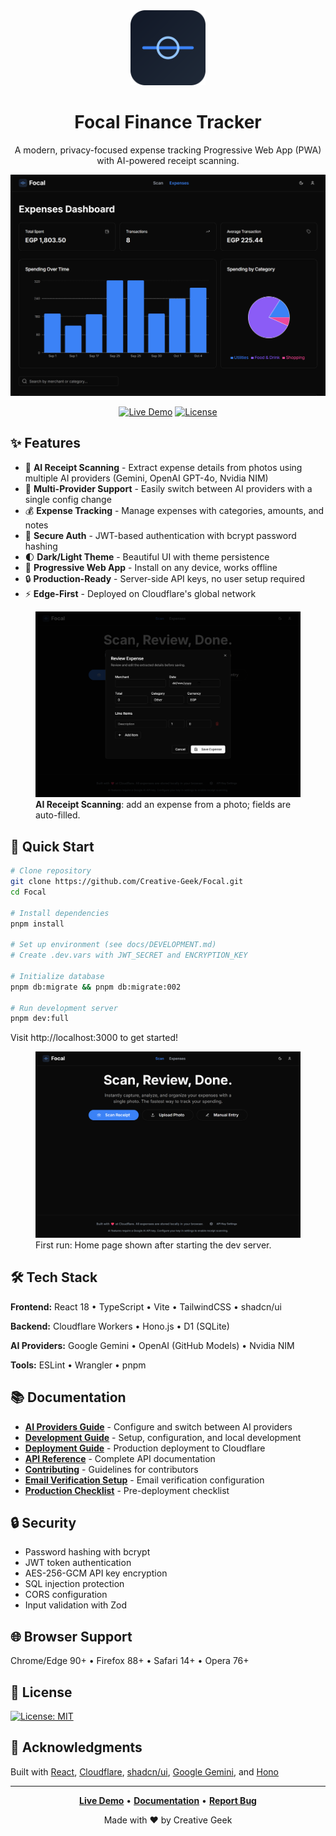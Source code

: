 <div align="center">
  <img src="public/focal-icon.svg" alt="Focal Logo" width="120" height="120" />
  
  # Focal Finance Tracker

A modern, privacy-focused expense tracking Progressive Web App (PWA) with AI-powered receipt scanning.

![Dashboard](images/dashboard.png)

[![Live Demo](https://img.shields.io/badge/demo-live-success)](https://focal.creative-geek.tech)
[![License](https://img.shields.io/badge/license-MIT-blue)]()

</div>

## ✨ Features

- 📸 **AI Receipt Scanning** - Extract expense details from photos using multiple AI providers (Gemini, OpenAI GPT-4o, Nvidia NIM)
- 🔄 **Multi-Provider Support** - Easily switch between AI providers with a single config change
- 💰 **Expense Tracking** - Manage expenses with categories, amounts, and notes
- 🔐 **Secure Auth** - JWT-based authentication with bcrypt password hashing
- 🌓 **Dark/Light Theme** - Beautiful UI with theme persistence
- 📱 **Progressive Web App** - Install on any device, works offline
- 🔒 **Production-Ready** - Server-side API keys, no user setup required
- ⚡ **Edge-First** - Deployed on Cloudflare's global network

<figure>
  <img src="images/add_expense.png" alt="Add Expense form with receipt scanning" width="800">
  <figcaption><strong>AI Receipt Scanning</strong>: add an expense from a photo; fields are auto-filled.</figcaption>
</figure>

## 🚀 Quick Start

```bash
# Clone repository
git clone https://github.com/Creative-Geek/Focal.git
cd Focal

# Install dependencies
pnpm install

# Set up environment (see docs/DEVELOPMENT.md)
# Create .dev.vars with JWT_SECRET and ENCRYPTION_KEY

# Initialize database
pnpm db:migrate && pnpm db:migrate:002

# Run development server
pnpm dev:full
```

Visit http://localhost:3000 to get started!

<figure>
  <img src="images/home_page.png" alt="Home page on first run" width="800">
  <figcaption>First run: Home page shown after starting the dev server.</figcaption>
</figure>

## 🛠️ Tech Stack

**Frontend:** React 18 • TypeScript • Vite • TailwindCSS • shadcn/ui

**Backend:** Cloudflare Workers • Hono.js • D1 (SQLite)

**AI Providers:** Google Gemini • OpenAI (GitHub Models) • Nvidia NIM

**Tools:** ESLint • Wrangler • pnpm

## 📚 Documentation

- **[AI Providers Guide](docs/AI_PROVIDERS.md)** - Configure and switch between AI providers
- **[Development Guide](docs/DEVELOPMENT.md)** - Setup, configuration, and local development
- **[Deployment Guide](docs/DEPLOYMENT.md)** - Production deployment to Cloudflare
- **[API Reference](docs/API.md)** - Complete API documentation
- **[Contributing](docs/CONTRIBUTING.md)** - Guidelines for contributors
- **[Email Verification Setup](docs/EMAIL_VERIFICATION_SETUP.md)** - Email verification configuration
- **[Production Checklist](docs/PRODUCTION_CHECKLIST.md)** - Pre-deployment checklist

## 🔒 Security

- Password hashing with bcrypt
- JWT token authentication
- AES-256-GCM API key encryption
- SQL injection protection
- CORS configuration
- Input validation with Zod

## 🌐 Browser Support

Chrome/Edge 90+ • Firefox 88+ • Safari 14+ • Opera 76+

## 📝 License

[![License: MIT](https://img.shields.io/badge/License-MIT-yellow.svg)](https://opensource.org/licenses/MIT)

## 🙏 Acknowledgments

Built with [React](https://react.dev), [Cloudflare](https://cloudflare.com), [shadcn/ui](https://ui.shadcn.com), [Google Gemini](https://ai.google.dev), and [Hono](https://hono.dev)

---

<div align="center">

**[Live Demo](https://focal.creative-geek.tech)** • **[Documentation](docs/DEVELOPMENT.md)** • **[Report Bug](https://github.com/Creative-Geek/Focal/issues)**

Made with ❤️ by Creative Geek

</div>
